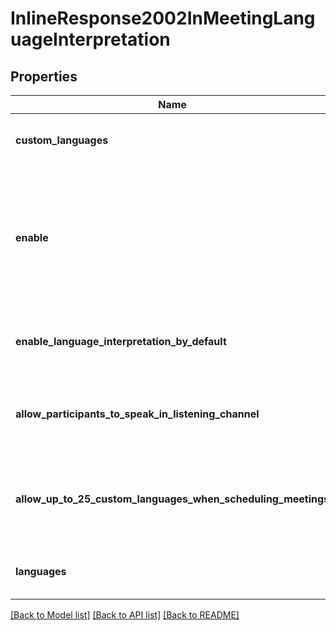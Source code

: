 # InlineResponse2002InMeetingLanguageInterpretation

## Properties
Name | Type | Description | Notes
------------ | ------------- | ------------- | -------------
**custom_languages** | **list[str]** | A list of user-defined supported languages. | [optional] 
**enable** | **bool** | Whether to allow hosts to assign participants as interpreters who can interpret one language into another in real-time. | [optional] 
**enable_language_interpretation_by_default** | **bool** | Whether to enable language interpretation by default. | [optional] 
**allow_participants_to_speak_in_listening_channel** | **bool** | Whether to allow participants to speak in the listening channel. | [optional] 
**allow_up_to_25_custom_languages_when_scheduling_meetings** | **bool** | Whether to allow up to 25 custom languages when scheduling meetings. | [optional] 
**languages** | **list[str]** | A list of system-supported languages. | [optional] 

[[Back to Model list]](../README.md#documentation-for-models) [[Back to API list]](../README.md#documentation-for-api-endpoints) [[Back to README]](../README.md)


